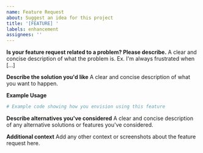 ```yaml
---
name: Feature Request
about: Suggest an idea for this project
title: '[FEATURE] '
labels: enhancement
assignees: ''
---
```


**Is your feature request related to a problem? Please describe.**
A clear and concise description of what the problem is. Ex. I'm always frustrated when [...]

**Describe the solution you'd like**
A clear and concise description of what you want to happen.

**Example Usage**
```python
# Example code showing how you envision using this feature
```

**Describe alternatives you've considered**
A clear and concise description of any alternative solutions or features you've considered.

**Additional context**
Add any other context or screenshots about the feature request here. 